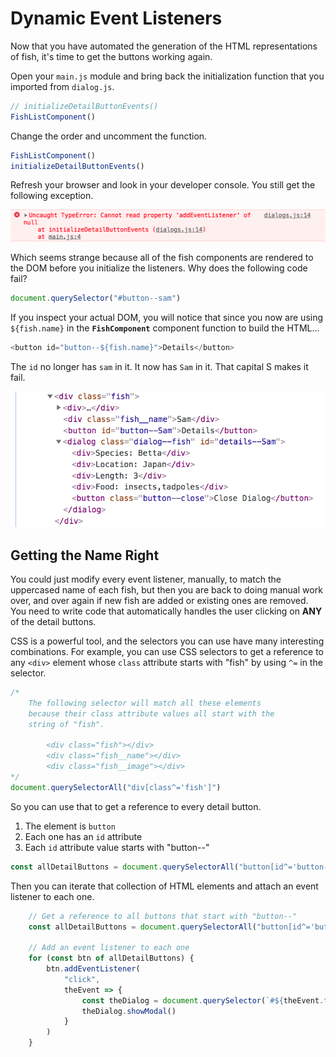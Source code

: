# Dynamic Event Listeners

Now that you have automated the generation of the HTML representations of fish, it's time to get the buttons working again.

Open your `main.js` module and bring back the initialization function that you imported from `dialog.js`.

```js
// initializeDetailButtonEvents()
FishListComponent()
```

Change the order and uncomment the function.

```js
FishListComponent()
initializeDetailButtonEvents()
```

Refresh your browser and look in your developer console. You still get the following exception.

![](./images/no-dialogs.png)

Which seems strange because all of the fish components are rendered to the DOM before you initialize the listeners. Why does the following code fail?

```js
document.querySelector("#button--sam")
```

If you inspect your actual DOM, you will notice that since you now are using `${fish.name}` in the **`FishComponent`** component function to build the HTML...

```js
<button id="button--${fish.name}">Details</button>
```

The `id` no longer has `sam` in it. It now has `Sam` in it. That capital S makes it fail.


![](./images/fish-html-capital-name.png)

## Getting the Name Right

You could just modify every event listener, manually, to match the uppercased name of each fish, but then you are back to doing manual work over, and over again if new fish are added or existing ones are removed. You need to write code that automatically handles the user clicking on **ANY** of the detail buttons.

CSS is a powerful tool, and the selectors you can use have many interesting combinations. For example, you can use CSS selectors to get a reference to any `<div>` element whose `class` attribute starts with "fish" by using `^=` in the selector.

```js
/*
    The following selector will match all these elements
    because their class attribute values all start with the
    string of "fish".

        <div class="fish"></div>
        <div class="fish__name"></div>
        <div class="fish__image"></div>
*/
document.querySelectorAll("div[class^='fish']")
```

So you can use that to get a reference to every detail button.

1. The element is `button`
1. Each one has an `id` attribute
1. Each `id` attribute value starts with "button--"

```js
const allDetailButtons = document.querySelectorAll("button[id^='button--']")
```

Then you can iterate that collection of HTML elements and attach an event listener to each one.

```js
    // Get a reference to all buttons that start with "button--"
    const allDetailButtons = document.querySelectorAll("button[id^='button--']")

    // Add an event listener to each one
    for (const btn of allDetailButtons) {
        btn.addEventListener(
            "click",
            theEvent => {
                const theDialog = document.querySelector(`#${theEvent.target.id}+dialog`)
                theDialog.showModal()
            }
        )
    }
```